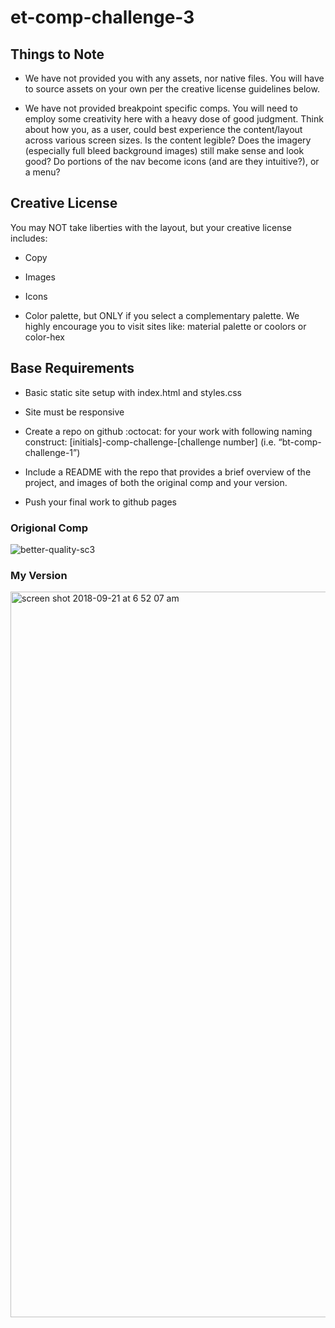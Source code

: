 # et-comp-challenge-3

## Things to Note

* We have not provided you with any assets, nor native files. You will have to source assets on your own per the creative license guidelines below.

* We have not provided breakpoint specific comps. You will need to employ some creativity here with a heavy dose of good judgment. Think about how you, as a user, could best experience the content/layout across various screen sizes. Is the content legible? Does the imagery (especially full bleed background images) still make sense and look good? Do portions of the nav become icons (and are they intuitive?), or a menu?

## Creative License
 
 You may NOT take liberties with the layout, but your creative license includes:

* Copy 

* Images

* Icons

* Color palette, but ONLY if you select a complementary palette. We highly encourage you to visit sites like: material palette or coolors or color-hex

## Base Requirements

* Basic static site setup with index.html and styles.css

* Site must be responsive

* Create a repo on github :octocat: for your work with following naming construct: [initials]-comp-challenge-[challenge number] (i.e. “bt-comp-challenge-1”)

* Include a README with the repo that provides a brief overview of the project, and images of both the original comp and your version.

* Push your final work to github pages

### Origional Comp

![better-quality-sc3](https://user-images.githubusercontent.com/41202313/45881996-0aca1900-bd6a-11e8-8c91-d031c665e1ab.png)

### My Version

<img width="1161" alt="screen shot 2018-09-21 at 6 52 07 am" src="https://user-images.githubusercontent.com/41202313/45882384-38fc2880-bd6b-11e8-9696-930cff01da9f.png">
